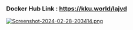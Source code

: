 ### Docker Hub Link : https://kku.world/lajvd


<a href="https://pic.in.th/image/2GuX7z"><img src="https://img2.pic.in.th/pic/Screenshot-2024-02-28-203414.png" alt="Screenshot-2024-02-28-203414.png" border="0" /></a>
